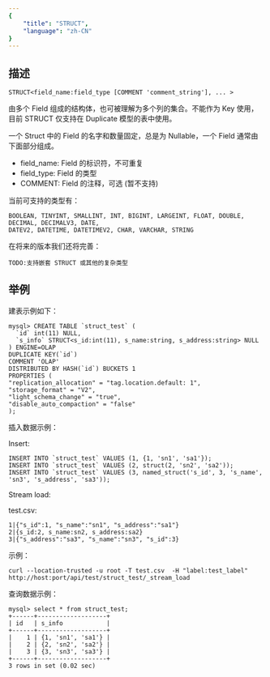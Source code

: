 ```yaml
---
{
    "title": "STRUCT",
    "language": "zh-CN"
}
---
```


## 描述

`STRUCT<field_name:field_type [COMMENT 'comment_string'], ... >`

由多个 Field 组成的结构体，也可被理解为多个列的集合。不能作为 Key 使用，目前 STRUCT 仅支持在 Duplicate 模型的表中使用。


一个 Struct 中的 Field 的名字和数量固定，总是为 Nullable，一个 Field 通常由下面部分组成。

- field_name: Field 的标识符，不可重复
- field_type: Field 的类型
- COMMENT: Field 的注释，可选 (暂不支持)

当前可支持的类型有：

```
BOOLEAN, TINYINT, SMALLINT, INT, BIGINT, LARGEINT, FLOAT, DOUBLE, DECIMAL, DECIMALV3, DATE,
DATEV2, DATETIME, DATETIMEV2, CHAR, VARCHAR, STRING
```

在将来的版本我们还将完善：

```
TODO:支持嵌套 STRUCT 或其他的复杂类型
```

## 举例

建表示例如下：

```
mysql> CREATE TABLE `struct_test` (
  `id` int(11) NULL,
  `s_info` STRUCT<s_id:int(11), s_name:string, s_address:string> NULL
) ENGINE=OLAP
DUPLICATE KEY(`id`)
COMMENT 'OLAP'
DISTRIBUTED BY HASH(`id`) BUCKETS 1
PROPERTIES (
"replication_allocation" = "tag.location.default: 1",
"storage_format" = "V2",
"light_schema_change" = "true",
"disable_auto_compaction" = "false"
);
```

插入数据示例：

Insert:

```
INSERT INTO `struct_test` VALUES (1, {1, 'sn1', 'sa1'});
INSERT INTO `struct_test` VALUES (2, struct(2, 'sn2', 'sa2'));
INSERT INTO `struct_test` VALUES (3, named_struct('s_id', 3, 's_name', 'sn3', 's_address', 'sa3'));
```

Stream load:

test.csv:

```
1|{"s_id":1, "s_name":"sn1", "s_address":"sa1"}
2|{s_id:2, s_name:sn2, s_address:sa2}
3|{"s_address":"sa3", "s_name":"sn3", "s_id":3}
```

示例：

```
curl --location-trusted -u root -T test.csv  -H "label:test_label" http://host:port/api/test/struct_test/_stream_load
```

查询数据示例：

```
mysql> select * from struct_test;
+------+-------------------+
| id   | s_info            |
+------+-------------------+
|    1 | {1, 'sn1', 'sa1'} |
|    2 | {2, 'sn2', 'sa2'} |
|    3 | {3, 'sn3', 'sa3'} |
+------+-------------------+
3 rows in set (0.02 sec)
```


